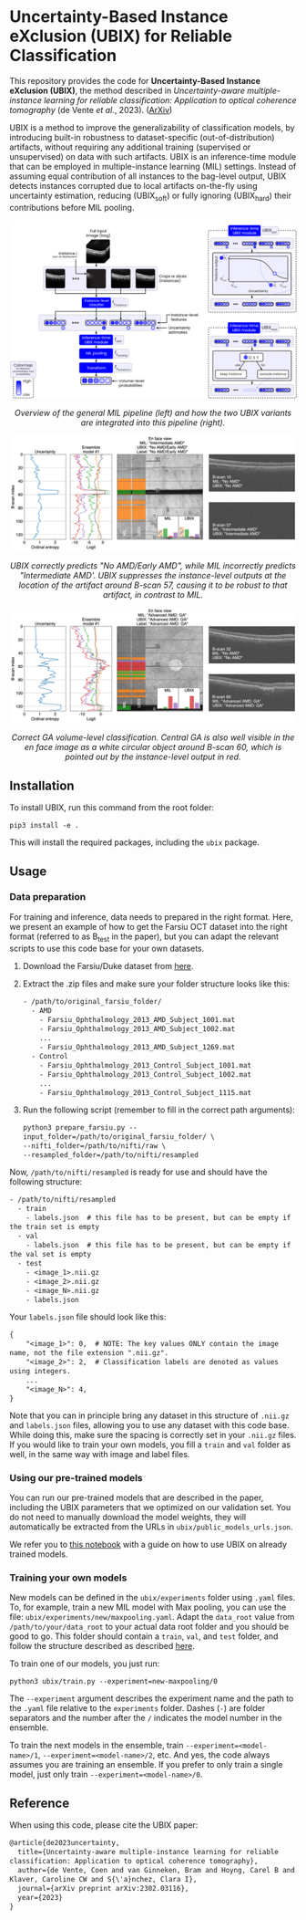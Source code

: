 # Uncertainty-Based Instance eXclusion (UBIX) for Reliable Classification
This repository provides the code for **Uncertainty-Based Instance eXclusion (UBIX)**, the method described in _Uncertainty-aware multiple-instance learning for reliable classification: Application to optical coherence tomography_ (de Vente _et al._, 2023). ([ArXiv](https://arxiv.org/abs/2302.03116))

UBIX is a method to improve the generalizability of classification models, by introducing built-in robustness to dataset-specific (out-of-distribution) artifacts, without requiring any additional training (supervised or unsupervised) on data with such artifacts. UBIX is an inference-time module that can be employed in multiple-instance learning (MIL) settings. Instead of assuming equal contribution of all instances to the bag-level output, UBIX detects instances corrupted due to local artifacts on-the-fly using uncertainty estimation, reducing (UBIX<sub>soft</sub>) or fully ignoring (UBIX<sub>hard</sub>) their contributions before MIL pooling.

![Methods figure](assets/methods_fig.png)
<p align="center"><i>
  Overview of the general MIL pipeline (left) and how the two UBIX variants are integrated into this pipeline (right).
</i></p>

![Results example figure A](assets/example_a.png)
<p align="center"><i>
  UBIX correctly predicts "No AMD/Early AMD", while MIL incorrectly predicts "Intermediate AMD'. UBIX suppresses the instance-level outputs at the location of the artifact around B-scan 57, causing it to be robust to that artifact, in contrast to MIL.
</i></p>

![Results example figure B](assets/example_b.png)
<p align="center"><i>
  Correct GA volume-level classification. Central GA is also well visible in the en face image as a white circular object around B-scan 60, which is pointed out by the instance-level output in red.
</i></p>

## Installation
To install UBIX, run this command from the root folder:
```
pip3 install -e .
```

This will install the required packages, including the `ubix` package.

## Usage

### Data preparation
For training and inference, data needs to prepared in the right format. Here, we present an example of how to get the Farsiu OCT dataset into the right format (referred to as B<sub>test</sub> in the paper), but you can adapt the relevant scripts to use this code base for your own datasets.

1. Download the Farsiu/Duke dataset from [here](https://people.duke.edu/~sf59/RPEDC_Ophth_2013_dataset.htm).

2. Extract the .zip files and make sure your folder structure looks like this:
    ```
    - /path/to/original_farsiu_folder/
      - AMD
        - Farsiu_Ophthalmology_2013_AMD_Subject_1001.mat
        - Farsiu_Ophthalmology_2013_AMD_Subject_1002.mat
        ...
        - Farsiu_Ophthalmology_2013_AMD_Subject_1269.mat
      - Control
        - Farsiu_Ophthalmology_2013_Control_Subject_1001.mat
        - Farsiu_Ophthalmology_2013_Control_Subject_1002.mat
        ...
        - Farsiu_Ophthalmology_2013_Control_Subject_1115.mat
    ```

3. Run the following script (remember to fill in the correct path arguments):
    ```
    python3 prepare_farsiu.py --input_folder=/path/to/original_farsiu_folder/ \
    --nifti_folder=/path/to/nifti/raw \
    --resampled_folder=/path/to/nifti/resampled
    ```

Now, `/path/to/nifti/resampled` is ready for use and should have the following structure:

```
- /path/to/nifti/resampled
  - train
    - labels.json  # this file has to be present, but can be empty if the train set is empty
  - val
    - labels.json  # this file has to be present, but can be empty if the val set is empty
  - test
    - <image_1>.nii.gz
    - <image_2>.nii.gz
    - <image_N>.nii.gz
    - labels.json
```

Your `labels.json` file should look like this:

```
{
    "<image_1>": 0,  # NOTE: The key values ONLY contain the image name, not the file extension ".nii.gz".
    "<image_2>": 2,  # Classification labels are denoted as values using integers.
    ...
    "<image_N>": 4,
}
```

Note that you can in principle bring any dataset in this structure of `.nii.gz` and `labels.json` files, allowing you to use any dataset with this code base. While doing this, make sure the spacing is correctly set in your `.nii.gz` files. If you would like to train your own models, you fill a `train` and `val` folder as well, in the same way with image and label files.

### Using our pre-trained models
You can run our pre-trained models that are described in the paper, including the UBIX parameters that we optimized on our validation set. You do not need to manually download the model weights, they will automatically be extracted from the URLs in `ubix/public_models_urls.json`.

We refer you to [this notebook](<./Applying UBIX to trained models.ipynb>) with a guide on how to use UBIX on already trained models.

### Training your own models
New models can be defined in the `ubix/experiments` folder using `.yaml` files. To, for example, train a new MIL model with Max pooling, you can use the file: `ubix/experiments/new/maxpooling.yaml`. Adapt the `data_root` value from `/path/to/your/data_root` to your actual data root folder and you should be good to go. This folder should contain a `train`, `val`, and `test` folder, and follow the structure described as described [here](#data-preparation).

To train one of our models, you just run:

```
python3 ubix/train.py --experiment=new-maxpooling/0
```

The `--experiment` argument describes the experiment name and the path to the `.yaml` file relative to the `experiments` folder. Dashes (`-`) are folder separators and the number after the `/` indicates the model number in the ensemble.

To train the next models in the ensemble, train `--experiment=<model-name>/1`, `--experiment=<model-name>/2`, etc. And yes, the code always assumes you are training an ensemble. If you prefer to only train a single model, just only train `--experiment=<model-name>/0`.

## Reference
When using this code, please cite the UBIX paper:

```
@article{de2023uncertainty,
  title={Uncertainty-aware multiple-instance learning for reliable classification: Application to optical coherence tomography},
  author={de Vente, Coen and van Ginneken, Bram and Hoyng, Carel B and Klaver, Caroline CW and S{\'a}nchez, Clara I},
  journal={arXiv preprint arXiv:2302.03116},
  year={2023}
}
```